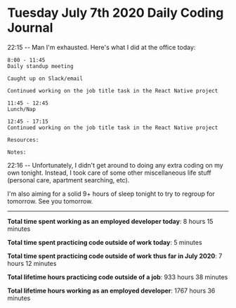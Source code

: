 # Tuesday July 7th 2020 Daily Coding Journal

22:15 -- Man I'm exhausted. Here's what I did at the office today:

```
8:00 - 11:45
Daily standup meeting

Caught up on Slack/email

Continued working on the job title task in the React Native project

11:45 - 12:45
Lunch/Nap

12:45 - 17:15
Continued working on the job title task in the React Native project

Resources:

Notes:
```

22:16 -- Unfortunately, I didn't get around to doing any extra coding on my own tonight. Instead, I took care of some other miscellaneous life stuff (personal care, apartment searching, etc).

I'm also aiming for a solid 9+ hours of sleep tonight to try to regroup for tomorrow. See you tomorrow.

---

**Total time spent working as an employed developer today**: 8 hours 15 minutes

**Total time spent practicing code outside of work today**: 5 minutes

**Total time spent practicing code outside of work thus far in July 2020**: 7 hours 12 minutes

**Total lifetime hours practicing code outside of a job**: 933 hours 38 minutes

**Total lifetime hours working as an employed developer**: 1767 hours 36 minutes
